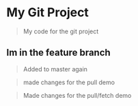# My Git Project

> My code for the git project

## Im in the feature branch

> Added to master again

> made changes for the pull demo

> Made changes for the pull/fetch demo

